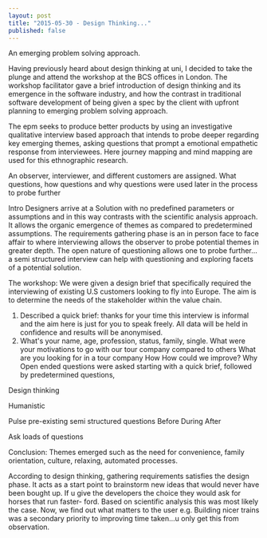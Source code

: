 ```yaml
---
layout: post
title: "2015-05-30 - Design Thinking..."
published: false
---
```



An emerging  problem solving approach.

Having previously heard about design thinking at uni, I decided to take the plunge and attend the workshop at the BCS offices in London. The workshop facilitator gave a brief introduction of design thinking and its emergence in the software industry, and how the contrast in traditional software development of being given a spec by the client with upfront planning to emerging problem solving approach.

The epm seeks to produce better products by using an investigative qualitative interview based approach that intends to probe deeper regarding key emerging themes, asking questions that prompt a emotional empathetic response from interviewees.  Here journey mapping  and mind mapping are used for this ethnographic research.

An observer, interviewer, and different customers are assigned. What questions, how questions and why questions were used later in the process to probe further


Intro
Designers arrive at a Solution with no predefined parameters or assumptions and  in this way contrasts with the scientific analysis approach. It allows the organic emergence of themes as compared to predetermined assumptions. The requirements gathering phase is an in person face to face affair to where interviewing allows the observer to probe potential themes in greater depth. The open nature of questioning allows one to probe further…a semi structured interview can help with questioning and exploring facets of a potential solution. 

The workshop:
We were given a design brief that specifically required the interviewing of existing U.S customers looking to fly into Europe. The aim is to determine the needs of the stakeholder within the value chain.

1)	Described a quick brief: thanks for your time this interview is informal and the aim here is just for you to speak freely. All data will be held in confidence and results will be anonymised.
2)	What's your name, age, profession, status, family, single.
What were your motivations to go with our tour company compared to others
What are you looking for in a tour company
How
How could we improve?
Why  Open ended questions were asked starting with a quick brief, followed by predetermined questions,


Design thinking

Humanistic

Pulse  pre-existing semi structured questions
Before
During
After

Ask loads of questions

Conclusion:
Themes emerged such as the need for convenience, family orientation, culture, relaxing, automated processes.

According to design thinking, gathering requirements satisfies the design phase. It acts as a start point to brainstorm new ideas that would never have been bought up. If u give the developers the choice they would ask for horses that run faster- ford. Based on scientific analysis this was most likely the case. Now, we find out what matters to the user e.g. Building nicer trains was a secondary priority to improving time taken…u only get this from observation.
